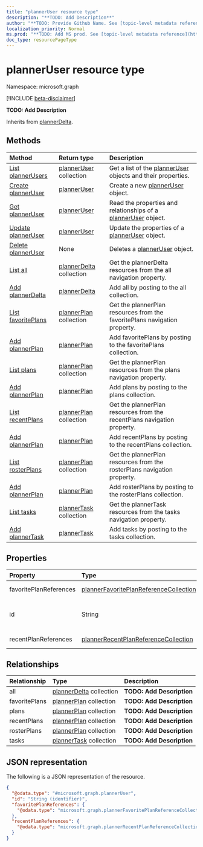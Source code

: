 ```yaml
---
title: "plannerUser resource type"
description: "**TODO: Add Description**"
author: "**TODO: Provide Github Name. See [topic-level metadata reference](https://msgo.azurewebsites.net/add/document/guidelines/metadata.html#topic-level-metadata)**"
localization_priority: Normal
ms.prod: "**TODO: Add MS prod. See [topic-level metadata reference](https://msgo.azurewebsites.net/add/document/guidelines/metadata.html#topic-level-metadata)**"
doc_type: resourcePageType
---
```


# plannerUser resource type

Namespace: microsoft.graph

[!INCLUDE [beta-disclaimer](../../includes/beta-disclaimer.md)]

**TODO: Add Description**


Inherits from [plannerDelta](../resources/plannerdelta.md).

## Methods
|Method|Return type|Description|
|:---|:---|:---|
|[List plannerUsers](../api/planneruser-list.md)|[plannerUser](../resources/planneruser.md) collection|Get a list of the [plannerUser](../resources/planneruser.md) objects and their properties.|
|[Create plannerUser](../api/planneruser-create.md)|[plannerUser](../resources/planneruser.md)|Create a new [plannerUser](../resources/planneruser.md) object.|
|[Get plannerUser](../api/planneruser-get.md)|[plannerUser](../resources/planneruser.md)|Read the properties and relationships of a [plannerUser](../resources/planneruser.md) object.|
|[Update plannerUser](../api/planneruser-update.md)|[plannerUser](../resources/planneruser.md)|Update the properties of a [plannerUser](../resources/planneruser.md) object.|
|[Delete plannerUser](../api/planneruser-delete.md)|None|Deletes a [plannerUser](../resources/planneruser.md) object.|
|[List all](../api/planneruser-list-all.md)|[plannerDelta](../resources/plannerdelta.md) collection|Get the plannerDelta resources from the all navigation property.|
|[Add plannerDelta](../api/planneruser-post-all.md)|[plannerDelta](../resources/plannerdelta.md)|Add all by posting to the all collection.|
|[List favoritePlans](../api/planneruser-list-favoriteplans.md)|[plannerPlan](../resources/plannerplan.md) collection|Get the plannerPlan resources from the favoritePlans navigation property.|
|[Add plannerPlan](../api/planneruser-post-favoriteplans.md)|[plannerPlan](../resources/plannerplan.md)|Add favoritePlans by posting to the favoritePlans collection.|
|[List plans](../api/planneruser-list-plans.md)|[plannerPlan](../resources/plannerplan.md) collection|Get the plannerPlan resources from the plans navigation property.|
|[Add plannerPlan](../api/planneruser-post-plans.md)|[plannerPlan](../resources/plannerplan.md)|Add plans by posting to the plans collection.|
|[List recentPlans](../api/planneruser-list-recentplans.md)|[plannerPlan](../resources/plannerplan.md) collection|Get the plannerPlan resources from the recentPlans navigation property.|
|[Add plannerPlan](../api/planneruser-post-recentplans.md)|[plannerPlan](../resources/plannerplan.md)|Add recentPlans by posting to the recentPlans collection.|
|[List rosterPlans](../api/planneruser-list-rosterplans.md)|[plannerPlan](../resources/plannerplan.md) collection|Get the plannerPlan resources from the rosterPlans navigation property.|
|[Add plannerPlan](../api/planneruser-post-rosterplans.md)|[plannerPlan](../resources/plannerplan.md)|Add rosterPlans by posting to the rosterPlans collection.|
|[List tasks](../api/planneruser-list-tasks.md)|[plannerTask](../resources/plannertask.md) collection|Get the plannerTask resources from the tasks navigation property.|
|[Add plannerTask](../api/planneruser-post-tasks.md)|[plannerTask](../resources/plannertask.md)|Add tasks by posting to the tasks collection.|

## Properties
|Property|Type|Description|
|:---|:---|:---|
|favoritePlanReferences|[plannerFavoritePlanReferenceCollection](../resources/plannerfavoriteplanreferencecollection.md)|**TODO: Add Description**|
|id|String|**TODO: Add Description** Inherited from [entity](../resources/entity.md).|
|recentPlanReferences|[plannerRecentPlanReferenceCollection](../resources/plannerrecentplanreferencecollection.md)|**TODO: Add Description**|

## Relationships
|Relationship|Type|Description|
|:---|:---|:---|
|all|[plannerDelta](../resources/plannerdelta.md) collection|**TODO: Add Description**|
|favoritePlans|[plannerPlan](../resources/plannerplan.md) collection|**TODO: Add Description**|
|plans|[plannerPlan](../resources/plannerplan.md) collection|**TODO: Add Description**|
|recentPlans|[plannerPlan](../resources/plannerplan.md) collection|**TODO: Add Description**|
|rosterPlans|[plannerPlan](../resources/plannerplan.md) collection|**TODO: Add Description**|
|tasks|[plannerTask](../resources/plannertask.md) collection|**TODO: Add Description**|

## JSON representation
The following is a JSON representation of the resource.
<!-- {
  "blockType": "resource",
  "keyProperty": "id",
  "@odata.type": "microsoft.graph.plannerUser",
  "baseType": "microsoft.graph.plannerDelta",
  "openType": false
}
-->
``` json
{
  "@odata.type": "#microsoft.graph.plannerUser",
  "id": "String (identifier)",
  "favoritePlanReferences": {
    "@odata.type": "microsoft.graph.plannerFavoritePlanReferenceCollection"
  },
  "recentPlanReferences": {
    "@odata.type": "microsoft.graph.plannerRecentPlanReferenceCollection"
  }
}
```

